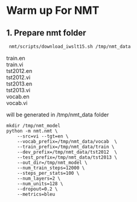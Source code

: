 # Warm up For NMT
## 1. Prepare nmt folder
```bash
 nmt/scripts/download_iwslt15.sh /tmp/nmt_data
```
train.en        
train.vi        
tst2012.en      
tst2012.vi      
tst2013.en      
tst2013.vi      
vocab.en        
vocab.vi

will be generated in /tmp/nmt_data folder

``` shell
mkdir /tmp/nmt_model
python -m nmt.nmt \
    --src=vi --tgt=en \
    --vocab_prefix=/tmp/nmt_data/vocab  \
    --train_prefix=/tmp/nmt_data/train \
    --dev_prefix=/tmp/nmt_data/tst2012  \
    --test_prefix=/tmp/nmt_data/tst2013 \
    --out_dir=/tmp/nmt_model \
    --num_train_steps=12000 \
    --steps_per_stats=100 \
    --num_layers=2 \
    --num_units=128 \
    --dropout=0.2 \
    --metrics=bleu
```